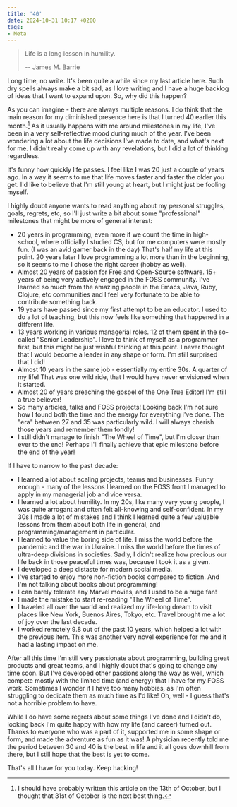 ```yaml
---
title: '40'
date: 2024-10-31 10:17 +0200
tags:
- Meta
---
```


> Life is a long lesson in humility.
>
> -- James M. Barrie

Long time, no write. It's been quite a while since my last article here.
Such dry spells always make a bit sad, as I love writing and I have a huge
backlog of ideas that I want to expand upon. So, why did this happen?

As you can imagine - there are always multiple reasons. I do think that the main reason
for my diminished presence here is that I turned 40 earlier this month.[^1]
As it usually happens with me around milestones in my life, I've been in a very
self-reflective mood during much of the year. I've been wondering a lot about the life decisions
I've made to date, and what's next for me. I didn't really come up with any revelations, but
I did a lot of thinking regardless.

It's funny how quickly life passes. I feel like I was 20 just a couple of years ago. In a way it seems to me that life moves faster and faster the older you get. I'd like to
believe that I'm still young at heart, but I might just be fooling myself.

I highly doubt anyone wants to read anything about my personal struggles, goals, regrets, etc, so I'll just write a bit about some "professional" milestones that might be more of general interest:

- 20 years in programming, even more if we count the time in high-school, where officially I studied CS, but for me computers were mostly fun. (I was an avid gamer back in the day) That's half my life at this point. 20 years later I love programming a lot more than in the beginning, so it seems to me I chose the right career (hobby as well).
- Almost 20 years of passion for Free and Open-Source software. 15+ years of being very actively engaged in the FOSS community. I've learned so much from the amazing people in the Emacs, Java, Ruby, Clojure, etc communities and I feel very fortunate to be able to contribute something back.
- 19 years have passed since my first attempt to be an educator. I used to do a lot of teaching, but this now feels like something that happened in a different life.
- 13 years working in various managerial roles. 12 of them spent in the so-called "Senior Leadership". I love to think of myself as a programmer first, but this might be just wishful thinking at this point. I never thought that I would become a leader in any shape or form. I'm still surprised that I did!
- Almost 10 years in the same job - essentially my entire 30s. A quarter of my life! That was one wild ride, that I would have never envisioned when it started.
- Almost 20 of years preaching the gospel of the One True Editor! I'm still a true believer!
- So many articles, talks and FOSS projects! Looking back I'm not sure how I found both the time and the energy for everything I've done. The "era" between 27 and 35 was particularly wild. I will always cherish those years and remember them fondly!
- I still didn't manage to finish "The Wheel of Time", but I'm closer than ever to the end! Perhaps I'll finally achieve that epic milestone before the end of the year!

If I have to narrow to the past decade:

- I learned a lot about scaling projects, teams and businesses. Funny enough - many of the lessons I learned on the FOSS front I managed to apply in my managerial job and vice versa.
- I learned a lot about humility. In my 20s, like many very young people, I was quite arrogant and often felt all-knowing and self-confident. In my 30s I made a lot of mistakes and I think I learned quite a few valuable lessons from them about both life in general, and programming/management in particular.
- I learned to value the boring side of life. I miss the world before the pandemic and the war in Ukraine. I miss the world before the times of ultra-deep divisions in societies. Sadly, I didn't realize how precious our life back in those peaceful times was, because I took it as a given.
- I developed a deep distaste for modern social media.
- I've started to enjoy more non-fiction books compared to fiction. And I'm not talking about books about programming!
- I can barely tolerate any Marvel movies, and I used to be a huge fan!
- I made the mistake to start re-reading "The Wheel of Time".
- I traveled all over the world and realized my life-long dream to visit places like New York, Buenos Aires, Tokyo, etc. Travel brought me a lot of joy over the last decade.
- I worked remotely 9.8 out of the past 10 years, which helped a lot with the previous item. This was another very novel experience for me and it had a lasting impact on me.

After all this time I'm still very passionate about programming, building great products and great teams, and I highly doubt that's going to change any time soon. But I've developed other passions along the way as well, which compete mostly with the limited time (and energy) that I have for my FOSS work. Sometimes I wonder if I have too many hobbies, as I'm often struggling to dedicate them as much time as I'd like! Oh, well - I guess that's not a horrible problem to have.

While I do have some regrets about some things I've done and I didn't do, looking back I'm quite happy with how my life (and career) turned out. Thanks to everyone who was a part of it, supported me in some shape or form, and made the adventure as fun as it was! A physician recently told me the period between 30 and 40 is the best in life and it all goes downhill from there, but I still hope that the best is yet to come.

That's all I have for you today. Keep hacking!

[^1]: I should have probably written this article on the 13th of October, but I thought that
31st of October is the next best thing.
